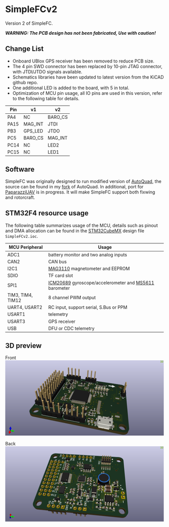 # SimpleFCv2
Version 2 of SimpleFC.

***WARNING: The PCB design has not been fabricated, Use with caution!***

## Change List

- Onboard UBlox GPS receiver has been removed to reduce PCB size.
- The 4 pin SWD connector has been replaced by 10-pin JTAG connector, with JTDI/JTDO signals available.
- Schematics libraries have been updated to latest version from the KiCAD github repo.
- One additional LED is added to the board, with 5 in total.
- Optimization of MCU pin usage, all IO pins are used in this version, refer to the following table for details.

| Pin | v1 | v2 |
|-----|----|----|
| PA4 | NC | BARO_CS |
| PA15 | MAG_INT | JTDI |
| PB3 | GPS_LED | JTDO |
| PC5 | BARO_CS | MAG_INT |
| PC14 | NC | LED2 |
| PC15 | NC | LED1 |

## Software
SimpleFC was originally designed to run modified version of [AutoQuad](http://autoquad.org/), the source can be found in my [fork](https://github.com/wangyeee/aq_flight_control) of AutoQuad. In additional, port for [PaparazziUAV](http://wiki.paparazziuav.org/wiki/Main_Page) is in progress. It will make SimpleFC support both fixwing and rotorcraft.

## STM32F4 resource usage
The following table summarizes usage of the MCU, details such as pinout and DMA allocation can be found in the [STM32CubeMX](https://www.st.com/en/development-tools/stm32cubemx.html) design file `SimpleFCv2.ioc`.

| MCU Peripheral | Usage |
|----|----|
| ADC1 | battery monitor and two analog inputs |
|CAN2 | CAN bus |
| I2C1 | [MAG3110](https://www.nxp.com/docs/en/data-sheet/MAG3110.pdf) magnetometer and EEPROM |
| SDIO | TF card slot |
| SPI1 | [ICM20689](http://www.invensense.com/wp-content/uploads/2017/08/ICM-20689-v2.2-002.pdf) gyroscope/accelerometer and [MS5611](https://www.te.com/commerce/DocumentDelivery/DDEController?Action=showdoc&DocId=Data+Sheet%7FMS5611-01BA03%7FB3%7Fpdf%7FEnglish%7FENG_DS_MS5611-01BA03_B3.pdf%7FCAT-BLPS0036) barometer |
| TIM3, TIM4, TIM12 | 8 channel PWM output |
| UART4, USART2 | RC input, support serial, S.Bus or PPM |
| USART1 | telemetry |
| USART3 | GPS receiver |
| USB | DFU or CDC telemetry |

## 3D preview

Front
![](3D/front.png)

Back
![](3D/back.png)
